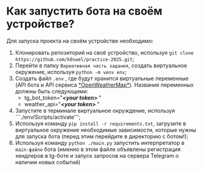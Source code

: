 # Как запустить бота на своём устройстве?
Для запуска проекта на своём устройстве необходимо:
1. Клонировать репозиторий на своё устройство, используя ```git clone https://github.com/k0swel/practice-2025.git```;
2. Перейти в папку ```Вариативная часть задания```, создать виртуальное окружение, используя ```python -m venv env```;
3. Создать файл ```.env``` , где будут хранится виртуальные переменные (API бота и API сервиса [\*OpenWeatherMap\*](https://openweathermap.org/api)).
Названия переменных должны быть следующими:
   - tg_bot_token="<i><b>\<your token\> </b></i>"
   - weather_api="<i><b>\<your token\> </b></i>"
4. Запустите в терминале виртуальное окруждение, используя ```./env/Scripts/activate''';
5. Используя команду ```pip install -r requirements.txt```, загрузите в виртуальное окружение необходимые зависимости, которые нужны для запуска бота (перед этим перейдите в директорию с ботом!);
6. Используя команду ```python ./main.py``` запустить интерпретатор в ```main-файле``` бота (именно в этом файле объявлены регистрация хендлеров в tg-боте и запуск запросов на сервера Telegram о наличии новых событий)
